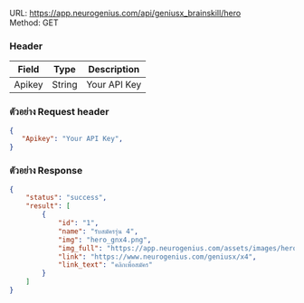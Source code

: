 
URL: https://app.neurogenius.com/api/geniusx_brainskill/hero <br>
Method: GET <br> 

### Header
| Field         | Type          | Description  |
| ------------- |---------------| -------------|
| Apikey        | String        | Your API Key |

### ตัวอย่าง Request header
```json
{
   "Apikey": "Your API Key",
}
```


### ตัวอย่าง Response
```json
{
    "status": "success",
    "result": [
        {
            "id": "1",
            "name": "รับสมัครรุ่น 4",
            "img": "hero_gnx4.png",
            "img_full": "https://app.neurogenius.com/assets/images/hero/hero_gnx4.png",
            "link": "https://www.neurogenius.com/geniusx/x4",
            "link_text": "คลิกเพื่อสมัคร"
        }
    ]
}
```
